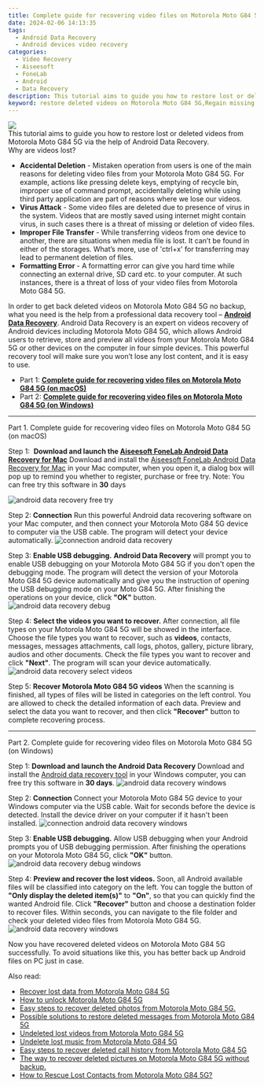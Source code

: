 ```yaml
---
title: Complete guide for recovering video files on Motorola Moto G84 5G
date: 2024-02-06 14:13:35
tags: 
  - Android Data Recovery
  - Android devices video recovery
categories: 
  - Video Recovery
  - Aiseesoft
  - FoneLab
  - Android
  - Data Recovery
description: This tutorial aims to guide you how to restore lost or deleted videos from Motorola Moto G84 5G via the help of Android Data Recovery.
keyword: restore deleted videos on Motorola Moto G84 5G,Regain missing videos on Motorola Moto G84 5G,undeleted videos from Motorola Moto G84 5G,Motorola Moto G84 5G videos recovery,recover lost videos from Motorola Moto G84 5G,save lost videos on Motorola Moto G84 5G,how to refind deleted video from Motorola Moto G84 5G,deletes video of Motorola Moto G84 5G,how to retrieve deleted video from my Motorola Moto G84 5G,how to restore your files from Motorola Moto G84 5G,recover video from Motorola Moto G84 5G,Motorola Moto G84 5G data recovery
---
```


<img src="https://img0mobiles.techidaily.com/images/best-assets/devices/motorola/motorola-moto-g84-5g/4.jpg" class="atpl-imgstyle"  />

<div class="atpl-content atpl-for-fonelab-android recover-video">

<div class="atpl-post-description-part-1">
This tutorial aims to guide you how to restore lost or deleted videos from Motorola Moto G84 5G via the help of Android Data Recovery.
</div>

<div class="atpl-post-description-part-2">
<div class="tpl-content-sub-paragraph-title">
  Why are videos lost?
</div>
<div class="tpl-content-sub-paragraph-content">
  <ul class="tpl-content-sub-paragraph-ul-style">
    <li><strong>Accidental Deletion</strong> - Mistaken operation from users is one of the main reasons for deleting video files from your Motorola Moto G84 5G. For example, actions like pressing delete keys, emptying of recycle bin, improper use of command prompt, accidentally deleting while using third party application are part of reasons where we lose our videos.</li>
    <li><strong>Virus Attack</strong> - Some video files are deleted due to presence of virus in the system. Videos that are mostly saved using internet might contain virus, in such cases there is a threat of missing or deletion of video files.</li>
    <li><strong>Improper File Transfer</strong> - While transferring videos from one device to another, there are situations when media file is lost. It can’t be found in either of the storages. What’s more, use of 'ctrl+x' for transferring may lead to permanent deletion of files. </li>
    <li><strong>Formatting Error</strong> - A formatting error can give you hard time while connecting an external drive, SD card etc. to your computer. At such instances, there is a threat of loss of your video files from Motorola Moto G84 5G.</li>
  </ul>
</div>

</div>

<div class="atpl-post-description-part-3">
<div class="tpl-content-sub-paragraph-normal">
    <p>
        In order to get back deleted videos on Motorola Moto G84 5G no backup, what you need is the help from a professional data recovery tool – <a href="https://tools.techidaily.com/aiseesoft-android-data-recovery/" target="_blank" rel="noopener"><strong>Android Data Recovery</strong></a>. Android Data Recovery is an expert on videos recovery of Android devices including Motorola Moto G84 5G, which allows Android users to retrieve, store and preview all videos from your Motorola Moto G84 5G or other devices on the computer in four simple devices. This powerful recovery tool will make sure you won’t lose any lost content, and it is easy to use.
    </p>
</div>
</div>

<ul>
  <li>Part 1: <strong><a href="#p1"> Complete guide for recovering video files on Motorola Moto G84 5G  (on macOS)</a></strong></li>
  <li>Part 2: <strong><a href="#p2"> Complete guide for recovering video files on Motorola Moto G84 5G  (on Windows)</a></strong></li>
</ul>

<!-- Part 1 -->
<a id="p1" name="p1" ></a><hr>

<div>
  <span class="atpl-step-part-style">Part 1. Complete guide for recovering video files on Motorola Moto G84 5G (on macOS)</span>
</div>  

<span class="atpl-stepstyle-a"><span>Step 1: </span></span> <strong>Download and launch the <a href="https://tools.techidaily.com/aiseesoft-android-data-recovery-for-mac/" target="_blank" rel="noopener">Aiseesoft FoneLab Android Data Recovery for Mac</a></strong>
Download and install the <a href="https://tools.techidaily.com/aiseesoft-android-data-recovery-for-mac/" target="_blank" rel="noopener">Aiseesoft FoneLab Android Data Recovery for Mac</a> in your Mac computer, when you open it, a dialog box will pop up to remind you whether to register, purchase or free try.
Note: You can free try this software in <strong>30</strong> days

<img src="https://tools.techidaily.com/images/apps/aiseesoft/android-data-recovery/mac-free-try.png" class="atpl-imgstyle" alt="android data recovery free try" />

<span class="atpl-stepstyle-a"><span>Step 2: </span></span> <strong>Connection</strong>
Run this powerful Android data recovering software on your Mac computer, and then connect your Motorola Moto G84 5G device to computer via the USB cable. The program will detect your device automatically.
<img src="https://tools.techidaily.com/images/apps/aiseesoft/android-data-recovery/mac-connection-interface.jpg" class="atpl-imgstyle" alt="connection android data recovery" />

<span class="atpl-stepstyle-a"><span>Step 3: </span></span> <strong>Enable USB debugging.</strong>
<strong>Android Data Recovery</strong> will prompt you to enable USB debugging on your Motorola Moto G84 5G if you don't open the debugging mode. The program will detect the version of your Motorola Moto G84 5G device automatically and give you the instruction of opening the USB debugging mode on your Moto G84 5G. After finishing the operations on your device, click <strong>"OK"</strong> button.
<img src="https://tools.techidaily.com/images/apps/aiseesoft/android-data-recovery/mac-android-usb-debug.jpg"  class="atpl-imgstyle" alt="android data recovery debug" />

<span class="atpl-stepstyle-a"><span>Step 4: </span></span> <strong>Select the videos you want to recover.</strong>
After connection, all file types on your Motorola Moto G84 5G will be showed in the interface. Choose the file types you want to recover, such as <strong>videos</strong>, contacts, messages, messages attachments, call logs, photos, gallery, picture library,  audios and other documents. Check the file types you want to recover and click <b>"Next"</b>. The program will scan your device automatically.
<img src="https://tools.techidaily.com/images/apps/aiseesoft/android-data-recovery/mac-choose-type-videos.jpg" class="atpl-imgstyle" alt="android data recovery select videos" />

<span class="atpl-stepstyle-a"><span>Step 5: </span></span> <strong>Recover Motorola Moto G84 5G videos</strong>
When the scanning is finished, all types of files will be listed in categories on the left control. You are allowed to check the detailed information of each data. Preview and select the data you want to recover, and then click <b>"Recover"</b> button to complete recovering process.


<a id="p2" name="p2"></a><hr>

<!-- Part 2 -->
<div>
<span class="atpl-step-part-style">Part 2. Complete guide for recovering video files on Motorola Moto G84 5G (on Windows)</span>
</div>

<span class="atpl-stepstyle-a"><span>Step 1: </span></span> <strong>Download and launch the Android Data Recovery</strong>
Download and install the <a href="https://tools.techidaily.com/aiseesoft-android-data-recovery-for-win/" target="_blank" rel="noopener">Android data recovery tool</a> in your Windows computer, you can free try this software in <b>30 days</b>.
<img src="https://tools.techidaily.com/images/apps/aiseesoft/android-data-recovery/win-start-interface.png"  class="atpl-imgstyle" alt="android data recovery windows" />

<span class="atpl-stepstyle-a"><span>Step 2: </span></span> <strong>Connection</strong>
Connect your Motorola Moto G84 5G device to your Windows computer via the USB cable. Wait for seconds before the device is detected. Install the device driver on your computer if it hasn't been installed.
<img src="https://tools.techidaily.com/images/apps/aiseesoft/android-data-recovery/win-connection-interface.png" class="atpl-imgstyle" alt="connection android data recovery windows" />

<span class="atpl-stepstyle-a"><span>Step 3: </span></span> <strong>Enable USB debugging.</strong>
Allow USB debugging when your Android prompts you of USB debugging permission. After finishing the operations on your Motorola Moto G84 5G, click <b>"OK"</b> button.
<img src="https://tools.techidaily.com/images/apps/aiseesoft/android-data-recovery/win-android-usb-debug.png" class="atpl-imgstyle" alt="android data recovery debug windows" />

<span class="atpl-stepstyle-a"><span>Step 4: </span></span> <strong>Preview and recover the lost videos.</strong>
Soon, all Android available files will be classified into category on the left. You can toggle the button of <b>"Only display the deleted item(s)"</b> to <b>"On"</b>, so that you can quickly find the wanted Android file. Click <b>"Recover"</b> button and choose a destination folder to recover files. Within seconds, you can navigate to the file folder and check your deleted video files from Motorola Moto G84 5G.
<img src="https://tools.techidaily.com/images/apps/aiseesoft/android-data-recovery/win-recover-videos.jpg" class="atpl-imgstyle" alt="android data recovery windows" />

<div class="atpl-post-description-part-4">
<div class="tpl-content-sub-paragraph-normal">
    <p>
        Now you have recovered deleted videos on Motorola Moto G84 5G successfully. To avoid situations like this, you has better back up Android files on PC just in case.
    </p>
</div>
</div>

<ins class="adsbygoogle"
     style="display:block"
     data-ad-client="ca-pub-7571918770474297"
     data-ad-slot="8358498916"
     data-ad-format="auto"
     data-full-width-responsive="true"></ins>

<span class="atpl-alsoreadstyle">Also read:</span>
<div><ul>
<li><a href="/recover-lost-data-from-motorola-moto-g84-5g-by-fonelab-android-recover-data/" target="_blank" rel="noopener"><u>Recover lost data from Motorola Moto G84 5G</u></a></li>
<li><a href="/how-to-unlock-motorola-moto-g84-5g-by-drfone-android-unlock-android-unlock/" target="_blank" rel="noopener"><u>How to unlock Motorola Moto G84 5G</u></a></li>
<li><a href="/easy-steps-to-recover-deleted-photos-from-motorola-moto-g84-5g-by-fonelab-android-recover-photos/" target="_blank" rel="noopener"><u>Easy steps to recover deleted photos from Motorola Moto G84 5G.</u></a></li>
<li><a href="/possible-solutions-to-restore-deleted-messages-from-motorola-moto-g84-5g-by-fonelab-android-recover-messages/" target="_blank" rel="noopener"><u>Possible solutions to restore deleted messages from Motorola Moto G84 5G</u></a></li>
<li><a href="/undeleted-lost-videos-from-motorola-moto-g84-5g-by-fonelab-android-recover-video/" target="_blank" rel="noopener"><u>Undeleted lost videos from Motorola Moto G84 5G</u></a></li>
<li><a href="/undelete-lost-music-from-motorola-moto-g84-5g-by-fonelab-android-recover-music/" target="_blank" rel="noopener"><u>Undelete lost music from Motorola Moto G84 5G</u></a></li>
<li><a href="/easy-steps-to-recover-deleted-call-history-from-motorola-moto-g84-5g-by-fonelab-android-recover-call-logs/" target="_blank" rel="noopener"><u>Easy steps to recover deleted call history from Motorola Moto G84 5G</u></a></li>
<li><a href="/the-way-to-recover-deleted-pictures-on-motorola-moto-g84-5g-without-backup-by-fonelab-android-recover-pictures/" target="_blank" rel="noopener"><u>The way to recover deleted pictures on Motorola Moto G84 5G without backup.</u></a></li>
<li><a href="/how-to-rescue-lost-contacts-from-motorola-moto-g84-5g-by-fonelab-android-recover-contacts/" target="_blank" rel="noopener"><u>How to Rescue Lost Contacts from Motorola Moto G84 5G?</u></a></li>
</ul></div>

</div>

